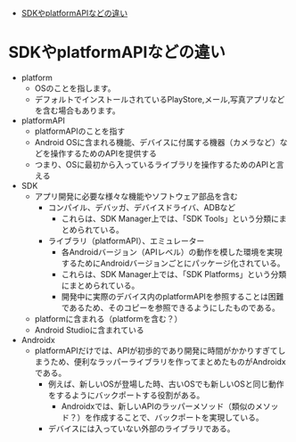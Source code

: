 <!-- TOC depthFrom:1 depthTo:6 withLinks:1 updateOnSave:1 orderedList:0 -->

- [SDKやplatformAPIなどの違い](#sdkやplatformapiなとの違い)

<!-- /TOC -->


# SDKやplatformAPIなどの違い

- platform
  - OSのことを指します。
  - デフォルトでインストールされているPlayStore,メール,写真アプリなどを含む場合もあります。
- platformAPI
  - platformAPIのことを指す
  - Android OSに含まれる機能、デバイスに付属する機器（カメラなど）などを操作するためのAPIを提供する
  - つまり、OSに最初から入っているライブラリを操作するためのAPIと言える
- SDK
  - アプリ開発に必要な様々な機能やソフトウェア部品を含む
    - コンパイル、デバッガ、デバイスドライバ、ADBなど
      - これらは、SDK Manager上では、「SDK Tools」という分類にまとめられている。
    - ライブラリ（platformAPI）、エミュレーター
      - 各Androidバージョン（APIレベル）の動作を模した環境を実現するためにAndroidバージョンごとにパッケージ化されている。
      - これらは、SDK Manager上では、「SDK Platforms」という分類にまとめられている。
      - 開発中に実際のデバイス内のplatformAPIを参照することは困難であるため、そのコピーを参照できるようにしたものである。
  - platformに含まれる（platformを含む？）
  - Android Studioに含まれている
- Androidx
  - platformAPIだけでは、APIが初歩的であり開発に時間がかかりすぎてしまうため、便利なラッパーライブラリを作ってまとめたものがAndroidxである。
    - 例えば、新しいOSが登場した時、古いOSでも新しいOSと同じ動作をするようにバックポートする役割がある。
      - Androidxでは、新しいAPIのラッパーメソッド（類似のメソッド？）を作成することで、バックポートを実現している。
    - デバイスには入っていない外部のライブラリである。
